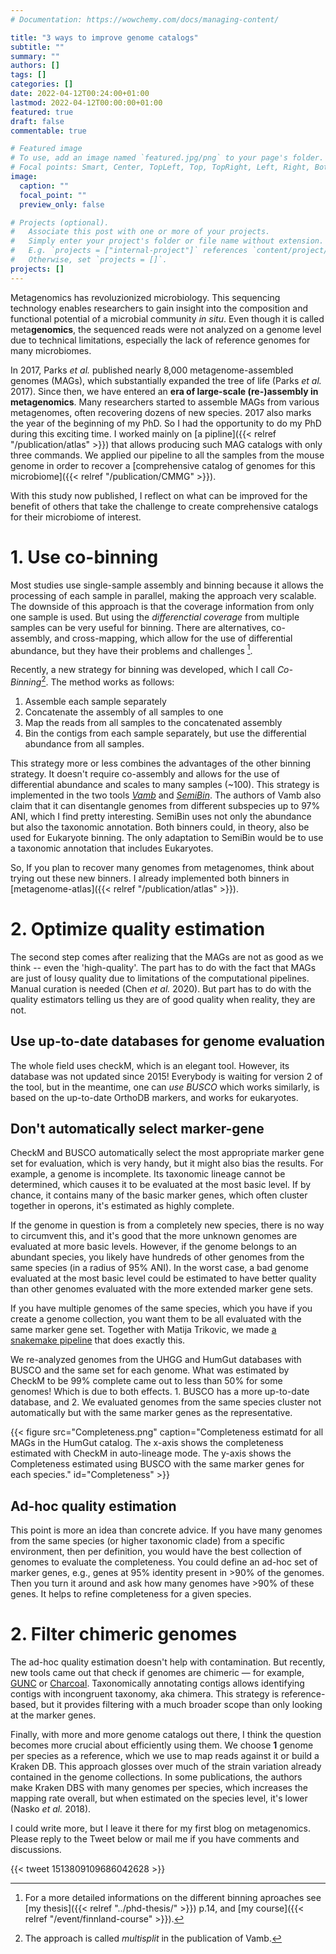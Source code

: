 ```yaml
---
# Documentation: https://wowchemy.com/docs/managing-content/

title: "3 ways to improve genome catalogs"
subtitle: ""
summary: ""
authors: []
tags: []
categories: []
date: 2022-04-12T00:24:00+01:00
lastmod: 2022-04-12T00:00:00+01:00
featured: true
draft: false
commentable: true

# Featured image
# To use, add an image named `featured.jpg/png` to your page's folder.
# Focal points: Smart, Center, TopLeft, Top, TopRight, Left, Right, BottomLeft, Bottom, BottomRight.
image:
  caption: ""
  focal_point: ""
  preview_only: false

# Projects (optional).
#   Associate this post with one or more of your projects.
#   Simply enter your project's folder or file name without extension.
#   E.g. `projects = ["internal-project"]` references `content/project/deep-learning/index.md`.
#   Otherwise, set `projects = []`.
projects: []
---
```


Metagenomics has revoluzionized microbiology. This sequencing technology enables researchers to gain insight into the composition and functional potential of a microbial community _in situ_. Even though it is called meta**genomics**, the sequenced reads were not analyzed on a genome level due to technical limitations, especially the lack of reference genomes for many microbiomes. 

In 2017, Parks _et al._ published nearly 8,000 metagenome-assembled genomes (MAGs), which substantially expanded the tree of life (Parks _et al._ 2017). Since then, we have entered an **era of large-scale (re-)assembly in metagenomics**. Many researchers started to assemble MAGs from various metagenomes, often recovering dozens of new species. 
2017 also marks the year of the beginning of my PhD. So I had the opportunity to do my PhD during this exciting time. I worked mainly on [a pipline]({{< relref "/publication/atlas" >}}) that allows producing such MAG catalogs with only three commands. We applied our pipeline to all the samples from the mouse genome in order to recover a [comprehensive catalog of genomes for this microbiome]({{< relref "/publication/CMMG" >}}).

With this study now published, I reflect on what can be improved for the benefit of others that take the challenge to create comprehensive catalogs for their microbiome of interest. 


# 1. Use co-binning

Most studies use single-sample assembly and binning because it allows the processing of each sample in parallel, making the approach very scalable. The downside of this approach is that the coverage information from only one sample is used. But using the _differenctial coverage_ from multiple samples can be very useful for binning. There are alternatives, co-assembly, and cross-mapping, which allow for the use of differential abundance, but they have their problems and challenges [^1]. 

[^1]: For a more detailed informations on the different binning aproaches see [my thesis]({{< relref "../phd-thesis/" >}}) p.14, and [my course]({{< relref "/event/finnland-course" >}}).

Recently, a new strategy for binning was developed, which I call *Co-Binning*[^2]. The method works as follows:
1. Assemble each sample separately
2. Concatenate the assembly of all samples to one
3. Map the reads from all samples to the concatenated assembly
4. Bin the contigs from each sample separately, but use the differential abundance from all samples.

This strategy more or less combines the advantages of the other binning strategy. It doesn't require co-assembly and allows for the use of differential abundance and scales to many samples (~100). This strategy is implemented in the two tools [*Vamb*](https://doi.org/10.1038/s41587-020-00777-4) and [*SemiBin*](https://doi.org/10.1038/s41587-020-00777-4). The authors of Vamb also claim that it can disentangle genomes from different subspecies up to 97% ANI, which I find pretty interesting. SemiBin uses not only the abundance but also the taxonomic annotation. Both binners could, in theory, also be used for Eukaryote binning. The only adaptation to SemiBin would be to use a taxonomic annotation that includes Eukaryotes.  

So, If you plan to recover many genomes from metagenomes, think about trying out these new binners. I already implemented both binners in [metagenome-atlas]({{< relref "/publication/atlas" >}}).

[^2]: The approach is called *multisplit* in the publication of Vamb.


# 2. Optimize quality estimation

The second step comes after realizing that the MAGs are not as good as we think  -- even the 'high-quality'. The part has to do with the fact that MAGs are just of lousy quality due to limitations of the computational pipelines. Manual curation is needed (Chen _et al._ 2020).
But part has to do with the quality estimators telling us they are of good quality when reality, they are not. 

## Use up-to-date databases for genome evaluation
The whole field uses checkM, which is an elegant tool. However, its database was not updated since 2015! Everybody is waiting for version 2 of the tool, but in the meantime, one can *use BUSCO* which works similarly, is based on the up-to-date OrthoDB markers, and works for eukaryotes. 

## Don't automatically select marker-gene

CheckM and BUSCO automatically select the most appropriate marker gene set for evaluation, which is very handy, but it might also bias the results. For example, a genome is incomplete. Its taxonomic lineage cannot be determined, which causes it to be evaluated at the most basic level. If by chance, it contains many of the basic marker genes, which often cluster together in operons, it's estimated as highly complete.  

If the genome in question is from a completely new species, there is no way to circumvent this, and it's good that the more unknown genomes are evaluated at more basic levels. However, if the genome belongs to an abundant species, you likely have hundreds of other genomes from the same species (in a radius of 95% ANI). In the worst case, a bad genome evaluated at the most basic level could be estimated to have better quality than other genomes evaluated with the more extended marker gene sets.

If you have multiple genomes of the same species, which you have if you create a genome collection, you want them to be all evaluated with the same marker gene set. Together with Matija Trikovic, we made [a snakemake pipeline](https://github.com/trajkovski-lab/Quality-filtering) that does exactly this. 

We re-analyzed genomes from the UHGG and HumGut databases with BUSCO and the same set for each genome. What was estimated by CheckM to be 99% complete came out to less than 50% for some genomes! Which is due to both effects. 1. BUSCO has a more up-to-date database, and 2. We evaluated genomes from the same species cluster not automatically but with the same marker genes as the representative. 


{{< figure src="Completeness.png" caption="Completeness estimatd for all MAGs in the HumGut catalog. The x-axis shows the completeness estimated with CheckM in auto-lineage mode. The y-axis shows the Completeness estimated using BUSCO with the same marker genes for each species." id="Completeness" >}}

## Ad-hoc quality estimation
This point is more an idea than concrete advice. If you have many genomes from the same species (or higher taxonomic clade) from a specific environment, then per definition, you would have the best collection of genomes to evaluate the completeness. You could define an ad-hoc set of marker genes, e.g., genes at 95% identity present in >90% of the genomes. Then you turn it around and ask how many genomes have >90% of these genes. It helps to refine completeness for a given species.

# 2. Filter chimeric genomes
The ad-hoc quality estimation doesn't help with contamination. But recently, new tools came out that check if genomes are chimeric — for example, [GUNC](https://genomebiology.biomedcentral.com/articles/10.1186/s13059-021-02393-0) or [Charcoal](https://github.com/dib-lab/charcoal). Taxonomically annotating contigs allows identifying contigs with incongruent taxonomy, aka chimera. This strategy is reference-based, but it provides filtering with a much broader scope than only looking at the marker genes. 

Finally, with more and more genome catalogs out there, I think the question becomes more crucial about efficiently using them. We choose **1** genome per species as a reference, which we use to map reads against it or build a Kraken DB. This approach glosses over much of the strain variation already contained in the genome collections. In some publications, the authors make Kraken DBS with many genomes per species, which increases the mapping rate overall, but when estimated on the species level, it's lower (Nasko _et al._ 2018).

I could write more, but I leave it there for my first blog on metagenomics. Please reply to the Tweet below or mail me if you have comments and discussions. 

{{< tweet 1513809109686042628 >}}
